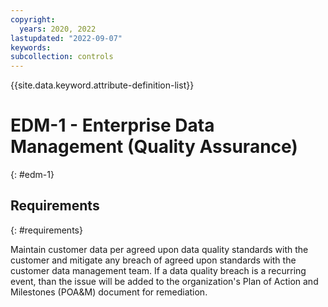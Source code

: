 ```yaml
---
copyright:
  years: 2020, 2022
lastupdated: "2022-09-07"
keywords: 
subcollection: controls
---
```



{{site.data.keyword.attribute-definition-list}}


# EDM-1 - Enterprise Data Management (Quality Assurance)
{: #edm-1}

## Requirements
{: #requirements}

Maintain customer data per agreed upon data quality standards with the customer and mitigate any breach of agreed upon standards with the customer data management team.  If a data quality breach is a recurring event, than the issue will be added to the organization&#39;s Plan of Action and Milestones (POA&amp;M) document for remediation.



